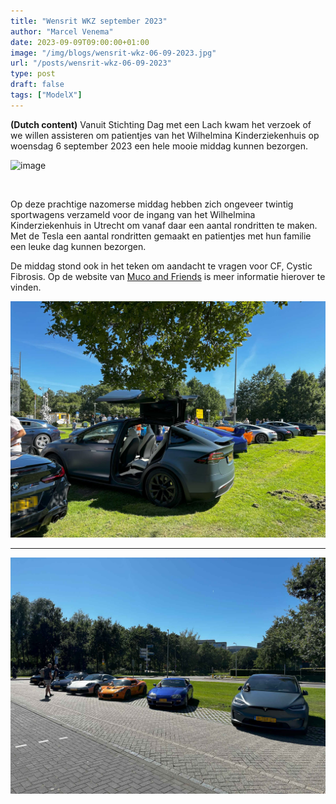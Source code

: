 ```yaml
---
title: "Wensrit WKZ september 2023"
author: "Marcel Venema" 
date: 2023-09-09T09:00:00+01:00
image: "/img/blogs/wensrit-wkz-06-09-2023.jpg"
url: "/posts/wensrit-wkz-06-09-2023"
type: post
draft: false
tags: ["ModelX"]  
---
```


**(Dutch content)** Vanuit Stichting Dag met een Lach kwam het verzoek of we willen assisteren om patientjes van het Wilhelmina Kinderziekenhuis op woensdag 6 september 2023 een hele mooie middag kunnen bezorgen. 

<!--more-->

![image](title.jpg)

&nbsp;  


Op deze prachtige nazomerse middag hebben zich ongeveer twintig sportwagens verzameld voor de ingang van het Wilhelmina Kinderziekenhuis in Utrecht om vanaf daar een aantal rondritten te maken. Met de Tesla een aantal rondritten gemaakt en patientjes met hun familie een leuke dag kunnen bezorgen. 

De middag stond ook in het teken om aandacht te vragen voor CF, Cystic Fibrosis. Op de website van [Muco and Friends](https://mucofriends.com) is meer informatie hierover te vinden.  

![image](wkz0609-02.jpg)

***

![image](wkz0609-04.jpg)
